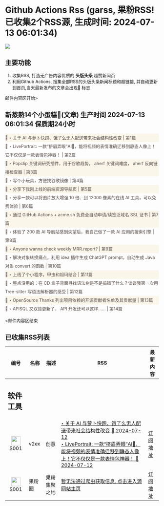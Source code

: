# Github Actions Rss (garss, 果粉RSS! 已收集2个RSS源, 生成时间: 2024-07-13 06:01:34)

![](https://cdn.jsdelivr.net/gh/xinkeji/garss/_media/ga-rss.png)



## 主要功能
1. 收集RSS, 打造无广告内容优质的 **头版头条** 超赞新闻页
2. 利用Github Actions, 搜集全部RSS的头版头条新闻标题和超链接, 并自动更新到首页,当天最新发布的文章会出现🌈 标志

邮件内容区开始>
<h2>新蒸熟14个小蛋糕🍰(文章) 生产时间 2024-07-13 06:01:34 保质期24小时</h2>

<div style='line-height:3;background-color:#FAF6EA;' ><a href='https://www.v2ex.com/t/1056945#reply10' style="line-height:2;text-decoration:none;display:block;color:#584D49;">🌈 ‣ 关于 AI 与萝卜快跑、饿了么无人配送带来社会结构性改变 | 第1篇</a></div><div style='line-height:3;' ><a href='https://www.v2ex.com/t/1056943#reply0' style="line-height:2;text-decoration:none;display:block;color:#584D49;">🌈 ‣ LivePortrait: 一款“挤眉弄眼”AI🤣，能将视频的表情准确迁移到静态人像上！它不仅仅是一款表情包神器！ | 第2篇</a></div><div style='line-height:3;background-color:#FAF6EA;' ><a href='https://www.v2ex.com/t/1056924#reply0' style="line-height:2;text-decoration:none;display:block;color:#584D49;">🌈 ‣ Popclip 关键词研究插件，用于谷歌趋势， aherf 关键词难度， aherf 反向链接检查器 | 第3篇</a></div><div style='line-height:3;' ><a href='https://www.v2ex.com/t/1056907#reply0' style="line-height:2;text-decoration:none;display:block;color:#584D49;">🌈 ‣ 写个小玩具，方便找谷歌镜像 | 第4篇</a></div><div style='line-height:3;background-color:#FAF6EA;' ><a href='https://www.v2ex.com/t/1056899#reply0' style="line-height:2;text-decoration:none;display:block;color:#584D49;">🌈 ‣ 分享下我刚上线的前端资源导航页 | 第5篇</a></div><div style='line-height:3;' ><a href='https://www.v2ex.com/t/1056834#reply27' style="line-height:2;text-decoration:none;display:block;color:#584D49;">🌈 ‣ 分享一款可以将图片放大增强 10 倍、到 12000 像素的在线 AI 工具，可以免费体验 | 第6篇</a></div><div style='line-height:3;background-color:#FAF6EA;' ><a href='https://www.v2ex.com/t/1056718#reply25' style="line-height:2;text-decoration:none;display:block;color:#584D49;">🌈 ‣ 通过 GitHub Actions + acme.sh 免费全自动申请/续签泛域名 SSL 证书 | 第7篇</a></div><div style='line-height:3;' ><a href='https://www.v2ex.com/t/1056799#reply15' style="line-height:2;text-decoration:none;display:block;color:#584D49;">🌈 ‣ 体验了 200 款 AI 导航站感到失望后，我自己做了一款 AI 应用的搜索引擎 | 第8篇</a></div><div style='line-height:3;background-color:#FAF6EA;' ><a href='https://www.v2ex.com/t/1056865#reply0' style="line-height:2;text-decoration:none;display:block;color:#584D49;">🌈 ‣ Anyone wanna check weekly MRR.report? | 第9篇</a></div><div style='line-height:3;' ><a href='https://www.v2ex.com/t/1056846#reply0' style="line-height:2;text-decoration:none;display:block;color:#584D49;">🌈 ‣ 解决对象转换痛点，利用 idea 插件生成 ChatGPT prompt，自动生成 Java 对象 convert 的函数 | 第10篇</a></div><div style='line-height:3;background-color:#FAF6EA;' ><a href='https://www.v2ex.com/t/1056775#reply3' style="line-height:2;text-decoration:none;display:block;color:#584D49;">🌈 ‣ 上线了个小程序，甲虫和祖玛结合 | 第11篇</a></div><div style='line-height:3;' ><a href='https://www.v2ex.com/t/1056772#reply7' style="line-height:2;text-decoration:none;display:block;color:#584D49;">🌈 ‣ 整点没用的：在 CD 盒子背面寻找语法树是不是搞错了什么？谈谈我第一次用 Tree-sitter 写语法解析器的感受 | 第12篇</a></div><div style='line-height:3;background-color:#FAF6EA;' ><a href='https://www.v2ex.com/t/1056817#reply0' style="line-height:2;text-decoration:none;display:block;color:#584D49;">🌈 ‣ OpenSource Thanks 列出项目依赖的开源贡献者名单及其贡献量 | 第13篇</a></div><div style='line-height:3;' ><a href='https://www.v2ex.com/t/1056789#reply0' style="line-height:2;text-decoration:none;display:block;color:#584D49;">🌈 ‣ APISQL 又双叕更新了， API 开发还可以这样…… | 第14篇</a></div>

<邮件内容区结束

## 已收集RSS列表

| 编号 | 名称 | 描述 | RSS | 最新内容 |
| --- | --- | --- | --- | --- |
| <h2 id="软件工具">软件工具</h2> |  |   |  |  |
| <div id="S001" style="text-align: center;"><img src="https://cdn.jsdelivr.net/gh/zhaoolee/garss/_media/favicon/S001.png" width="30px" style="width:30px;height: auto;"/><br><span>S001</span></div> | v2ex | 创意 | [‣ 关于 AI 与萝卜快跑、饿了么无人配送带来社会结构性改变 🌈 2024-07-12](https://www.v2ex.com/t/1056945#reply10)<br/>[‣ LivePortrait: 一款“挤眉弄眼”AI🤣，能将视频的表情准确迁移到静态人像上！它不仅仅是一款表情包神器！ 🌈 2024-07-12](https://www.v2ex.com/t/1056943#reply0) | [订阅地址](https://www.v2ex.com/feed/tab/creative.xml) |
| <div id="S001" style="text-align: center;"><img src="https://cdn.jsdelivr.net/gh/zhaoolee/garss/_media/favicon/S001.png" width="30px" style="width:30px;height: auto;"/><br><span>S001</span></div> | 果粉圈 | 果粉集聚之地 | [暂无法通过爬虫获取信息, 点击进入源网站主页](https://g0f.cn) | [订阅地址](https://g0f.cn/rss.xml) |




